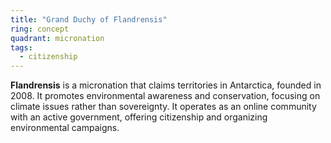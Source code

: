 ```yaml
---
title: "Grand Duchy of Flandrensis"
ring: concept
quadrant: micronation
tags:
  - citizenship
---
```


**Flandrensis** is a micronation that claims territories in Antarctica, founded in 2008. It promotes environmental awareness and conservation, focusing on climate issues rather than sovereignty. It operates as an online community with an active government, offering citizenship and organizing environmental campaigns.
